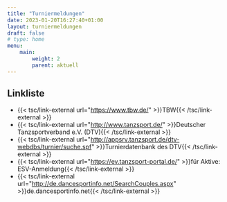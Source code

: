 ```yaml
---
title: "Turniermeldungen"
date: 2023-01-20T16:27:40+01:00
layout: turniermeldungen
draft: false
# type: home
menu:
    main:
        weight: 2
        parent: aktuell
---
```


## Linkliste

- {{< tsc/link-external url="https://www.tbw.de/" >}}TBW{{< /tsc/link-external >}}
- {{< tsc/link-external url="http://www.tanzsport.de/" >}}Deutscher Tanzsportverband e.V. (DTV){{< /tsc/link-external >}}
- {{< tsc/link-external url="http://appsrv.tanzsport.de/dtv-webdbs/turnier/suche.spf" >}}Turnierdatenbank des DTV{{< /tsc/link-external >}}
- {{< tsc/link-external url="https://ev.tanzsport-portal.de/" >}}für Aktive: ESV-Anmeldung{{< /tsc/link-external >}}
- {{< tsc/link-external url="http://de.dancesportinfo.net/SearchCouples.aspx" >}}de.dancesportinfo.net{{< /tsc/link-external >}}

    
    
    
    
    

